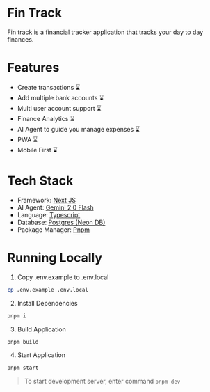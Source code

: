 # Fin Track

Fin track is a financial tracker application that tracks your day to day finances.

<!-- Check the managed service here -->

# Features

- Create transactions ⌛
- Add multiple bank accounts ⌛
- Multi user account support ⌛
- Finance Analytics ⌛
- AI Agent to guide you manage expenses ⌛
- PWA ⌛
- Mobile First ⌛

# Tech Stack

- Framework: [Next JS](https://nextjs.org/)
- AI Agent: [Gemini 2.0 Flash](https://deepmind.google/technologies/gemini/)
- Language: [Typescript](https://www.typescriptlang.org/)
- Database: [Postgres (Neon DB)](https://neon.tech/)
- Package Manager: [Pnpm](https://pnpm.io/)

# Running Locally

1. Copy .env.example to .env.local

```bash
cp .env.example .env.local
```

2. Install Dependencies

```bash
pnpm i
```

3. Build Application

```bash
pnpm build
```

4. Start Application

```bash
pnpm start
```

> To start development server, enter command `pnpm dev`
